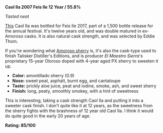 **Caol Ila 2007 Feis Ile 12 Year / 55.8%**

*Tasted neat*

[This](https://www.whiskybase.com/whiskies/whisky/96911/caol-ila-12-year-old) Caol Ila was bottled for Feis Ile 2017, part of a 1,500 bottle release for the annual festival.  It's twelve years old, and was double matured in ex-Amoroso casks.  It is also natural cask strength, and was selected by Eddie Thom.

If you're wondering what [Amoroso sherry](https://www.indigowine.com/wine/amoroso/) is, it's also the cask-type used to finish Talisker Distiller's Editions, and is producer *El Maestro Sierra*'s proprietary 15-year Oloroso doped with 4-year aged PX sherry to sweeten it up.

* **Color:** amontillado sherry (0.9)
* **Nose:** sweet peat, asphalt, burnt egg, and cantaloupe
* **Taste:** prickly aloe juice, peat and iodine, smoke, ash, and sweet sherry
* **Finish:** long, peaty, smoothly smokey, with a hint of sweetness

This is interesting, taking a cask strength Caol Ila and putting it into a sweeter cask finish.  I don't quite like it at 12 years, as the sweetness from the sherry fights with the brashness of 12 year old Caol Ila.  I think it would do quite good in the early 20 years of age.

**Rating: 85/100**